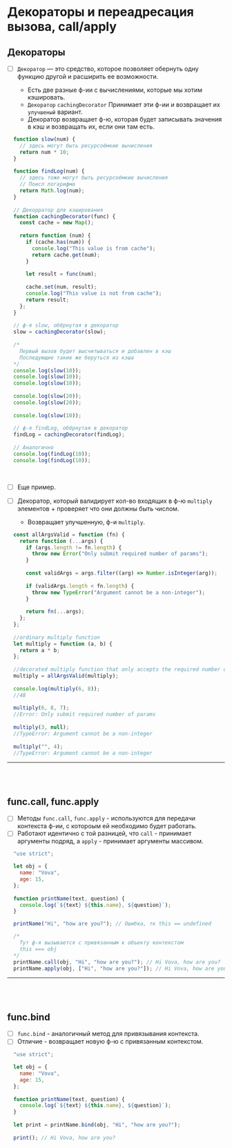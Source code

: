 # Декораторы и переадресация вызова, call/apply

<h2>Декораторы</h2>

- [ ] `Декоратор` — это средство, которое позволяет обернуть одну функцию другой и расширить ее возможности.

  + Есть две разные ф-ии с вычислениями, которые мы хотим кэшировать.
  + `Декоратор` `cachingDecorator` Принимает эти ф-ии и возвращает их `улучшеный` вариант.
  + Декоратор возвращает ф-ю, которая будет записывать значения в кэш и возвращать их, если они там есть.

```javascript
  function slow(num) {
    // здесь могут быть ресурсоёмкие вычисления
    return num * 10;
  }
  
  function findLog(num) {
    // здесь тоже могут быть ресурсоёмкие вычисления
    // Поисл логарифма
    return Math.log(num);
  }
  
  // Декорратор для кэширования
  function cachingDecorator(func) {
    const cache = new Map();
  
    return function (num) {
      if (cache.has(num)) {
        console.log("This value is from cache");
        return cache.get(num);
      }
  
      let result = func(num);
  
      cache.set(num, result);
      console.log("This value is not from cache");
      return result;
    };
  }
  
  // ф-я slow, обёрнутая в декоратор
  slow = cachingDecorator(slow);
  
  /*
    Первый вызов будет высчитываться и добавлен в кэш
    Последующие такие же беруться из кэша
  */
  console.log(slow(10));
  console.log(slow(10));
  console.log(slow(10));
  
  console.log(slow(20));
  console.log(slow(20));
  
  console.log(slow(10));
  
  // ф-я findLog, обёрнутая в декоратор
  findLog = cachingDecorator(findLog);
  
  // Аналогично
  console.log(findLog(10));
  console.log(findLog(10));
```

<br>

- [ ] Еще пример.
- [ ] Декоратор, который валидирует кол-во входящих в ф-ю `multiply` элементов + проверяет что они должны быть числом.

  + Возвращает улучшенную, ф-и `multiply`.

```javascript
  const allArgsValid = function (fn) {
    return function (...args) {
      if (args.length != fn.length) {
        throw new Error("Only submit required number of params");
      }
  
      const validArgs = args.filter((arg) => Number.isInteger(arg));
  
      if (validArgs.length < fn.length) {
        throw new TypeError("Argument cannot be a non-integer");
      }
  
      return fn(...args);
    };
  };
  
  //ordinary multiply function
  let multiply = function (a, b) {
    return a * b;
  };
  
  //decorated multiply function that only accepts the required number of params and only integers
  multiply = allArgsValid(multiply);
  
  console.log(multiply(6, 8));
  //48
  
  multiply(6, 8, 7);
  //Error: Only submit required number of params
  
  multiply(3, null);
  //TypeError: Argument cannot be a non-integer
  
  multiply("", 4);
  //TypeError: Argument cannot be a non-integer
```

<hr>
<br>
<br>

<h2>func.call, func.apply</h2>

- [ ] Методы `func.call`, `func.apply` - используются для передачи контекста ф-ии, с котороым ей необходимо будет работать.
- [ ] Работают идентично с той разницей, что `call` - принимает аргументы подряд, а `apply` - принимает аргументы массивом.

```javascript
  "use strict";

  let obj = {
    name: "Vova",
    age: 15,
  };
  
  function printName(text, question) {
    console.log(`${text} ${this.name}, ${question}`);
  }

  printName("Hi", "how are you?"); // Ошибка, тк this == undefined

  /*
    Тут ф-я вызывается с привязанным к объекту контекстом
    this === obj
  */
  printName.call(obj, "Hi", "how are you?"); // Hi Vova, how are you?
  printName.apply(obj, ["Hi", "how are you?"]); // Hi Vova, how are you?
``` 

<hr>
<br>
<br>

<h2>func.bind</h2>

- [ ] `func.bind` - аналогичный метод для привязывания контекста.
- [ ] Отличие - возвращает новую ф-ю с привязанным контекстом.

```javascript
  "use strict";

  let obj = {
    name: "Vova",
    age: 15,
  };
  
  function printName(text, question) {
    console.log(`${text} ${this.name}, ${question}`);
  }
  
  let print = printName.bind(obj, "Hi", "how are you?");
  
  print(); // Hi Vova, how are you?
```

